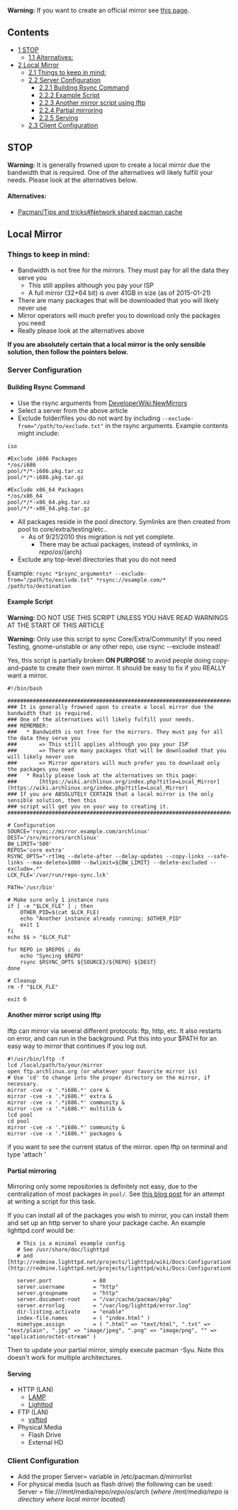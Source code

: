 **Warning:** If you want to create an official mirror see [this page](https://wiki.archlinux.org/index.php/DeveloperWiki:NewMirrors).

## Contents

*   [1 STOP](#STOP)
    *   [1.1 Alternatives:](#Alternatives:)
*   [2 Local Mirror](#Local_Mirror)
    *   [2.1 Things to keep in mind:](#Things_to_keep_in_mind:)
    *   [2.2 Server Configuration](#Server_Configuration)
        *   [2.2.1 Building Rsync Command](#Building_Rsync_Command)
        *   [2.2.2 Example Script](#Example_Script)
        *   [2.2.3 Another mirror script using lftp](#Another_mirror_script_using_lftp)
        *   [2.2.4 Partial mirroring](#Partial_mirroring)
        *   [2.2.5 Serving](#Serving)
    *   [2.3 Client Configuration](#Client_Configuration)

## STOP

**Warning:** It is generally frowned upon to create a local mirror due the bandwidth that is required. One of the alternatives will likely fulfill your needs. Please look at the alternatives below.

#### Alternatives:

*   [Pacman/Tips and tricks#Network shared pacman cache](/index.php/Pacman/Tips_and_tricks#Network_shared_pacman_cache "Pacman/Tips and tricks")

## Local Mirror

### Things to keep in mind:

*   Bandwidth is not free for the mirrors. They must pay for all the data they serve you
    *   This still applies although you pay your ISP
    *   A full mirror (32+64 bit) is over 41GB in size (as of 2015-01-21)
*   There are many packages that will be downloaded that you will likely never use
*   Mirror operators will much prefer you to download only the packages you need
*   Really please look at the alternatives above

**If you are absolutely certain that a local mirror is the only sensible solution, then follow the pointers below.**

### Server Configuration

#### Building Rsync Command

*   Use the rsync arguments from [DeveloperWiki:NewMirrors](https://wiki.archlinux.org/index.php/DeveloperWiki:NewMirrors)
*   Select a server from the above article
*   Exclude folder/files you do not want by including `--exclude-from="/path/to/exclude.txt"` in the rsync arguments. Example contents might include:

```
iso

#Exclude i686 Packages
*/os/i686
pool/*/*-i686.pkg.tar.xz
pool/*/*-i686.pkg.tar.gz

#Exclude x86_64 Packages
*/os/x86_64
pool/*/*-x86_64.pkg.tar.xz
pool/*/*-x86_64.pkg.tar.gz

```

*   All packages reside in the pool directory. Symlinks are then created from pool to core/extra/testing/etc..
    *   As of 9/21/2010 this migration is not yet complete.
        *   There may be actual packages, instead of symlinks, in ${repo}/os/${arch}
*   Exclude any top-level directories that you do not need

Example: `rsync *$rsync_arguments* --exclude-from="/path/to/exclude.txt" *rsync://example.com/* /path/to/destination`

#### Example Script

**Warning:** DO NOT USE THIS SCRIPT UNLESS YOU HAVE READ WARNINGS AT THE START OF THIS ARTICLE

**Warning:** Only use this script to sync Core/Extra/Community! If you need Testing, gnome-unstable or any other repo, use rsync --exclude instead!

Yes, this script is partially broken **ON PURPOSE** to avoid people doing copy-and-paste to create their own mirror. It should be easy to fix if you REALLY want a mirror.

```
#!/bin/bash

#################################################################################################
### It is generally frowned upon to create a local mirror due the bandwidth that is required.
### One of the alternatives will likely fulfill your needs.
### REMEMBER:
###   * Bandwidth is not free for the mirrors. They must pay for all the data they serve you
###       => This still applies although you pay your ISP 
###       => There are many packages that will be downloaded that you will likely never use
###       => Mirror operators will much prefer you to download only the packages you need
###   * Really please look at the alternatives on this page:
###       [https://wiki.archlinux.org/index.php?title=Local_Mirror](https://wiki.archlinux.org/index.php?title=Local_Mirror)
### If you are ABSOLUTELY CERTAIN that a local mirror is the only sensible solution, then this
### script will get you on your way to creating it. 
#################################################################################################

# Configuration
SOURCE='rsync://mirror.example.com/archlinux'
DEST='/srv/mirrors/archlinux'
BW_LIMIT='500'
REPOS='core extra'
RSYNC_OPTS="-rtlHq --delete-after --delay-updates --copy-links --safe-links --max-delete=1000 --bwlimit=${BW_LIMIT} --delete-excluded --exclude=.*"
LCK_FLE='/var/run/repo-sync.lck'

PATH='/usr/bin'

# Make sure only 1 instance runs
if [ -e "$LCK_FLE" ] ; then
	OTHER_PID=$(cat $LCK_FLE)
	echo "Another instance already running: $OTHER_PID"
	exit 1
fi
echo $$ > "$LCK_FLE"

for REPO in $REPOS ; do
	echo "Syncing $REPO"
	rsync $RSYNC_OPTS ${SOURCE}/${REPO} ${DEST}
done

# Cleanup
rm -f "$LCK_FLE"

exit 0

```

#### Another mirror script using lftp

lftp can mirror via several different protocols: ftp, http, etc. It also restarts on error, and can run in the background. Put this into your $PATH for an easy way to mirror that continues if you log out.

```
#!/usr/bin/lftp -f
lcd /local/path/to/your/mirror
open ftp.archlinux.org (or whatever your favorite mirror is)
# Use 'cd' to change into the proper directory on the mirror, if necessary.
mirror -cve -x '.*i686.*' core &
mirror -cve -x '.*i686.*' extra &
mirror -cve -x '.*i686.*' community &
mirror -cve -x '.*i686.*' multilib &
lcd pool
cd pool
mirror -cve -x '.*i686.*' community &
mirror -cve -x '.*i686.*' packages &

```

if you want to see the current status of the mirror. open lftp on terminal and type 'attach <PID>'

#### Partial mirroring

Mirroring only some repositories is definitely not easy, due to the centralization of most packages in `pool/`. See [this blog post](http://blog.invokk.net/2012/01/mirroring-only-some-repositories-of-archlinux/) for an attempt at writing a script for this task.

If you can install all of the packages you wish to mirror, you can install them and set up an http server to share your package cache. An example lighttpd.conf would be:

```
   # This is a minimal example config
   # See /usr/share/doc/lighttpd
   # and [http://redmine.lighttpd.net/projects/lighttpd/wiki/Docs:ConfigurationOptions](http://redmine.lighttpd.net/projects/lighttpd/wiki/Docs:ConfigurationOptions)

   server.port             = 80
   server.username         = "http"
   server.groupname        = "http"
   server.document-root    = "/var/cache/pacman/pkg"
   server.errorlog         = "/var/log/lighttpd/error.log"
   dir-listing.activate    = "enable"
   index-file.names        = ( "index.html" )
   mimetype.assign         = ( ".html" => "text/html", ".txt" => "text/plain", ".jpg" => "image/jpeg", ".png" => "image/png", "" => "application/octet-stream" )

```

Then to update your partial mirror, simply execute pacman -Syu. Note this doesn't work for multiple architectures.

#### Serving

*   HTTP (LAN)
    *   [LAMP](/index.php/LAMP "LAMP")
    *   [Lighttpd](/index.php/Lighttpd "Lighttpd")
*   FTP (LAN)
    *   [vsftpd](/index.php/Vsftpd "Vsftpd")
*   Physical Media
    *   Flash Drive
    *   External HD

### Client Configuration

*   Add the proper Server= variable in /etc/pacman.d/mirrorlist
*   For physical media (such as flash drive) the following can be used: Server = file:///mnt/media/repo/$repo/os/$arch (*where /mnt/media/repo is directory where local mirror located*)